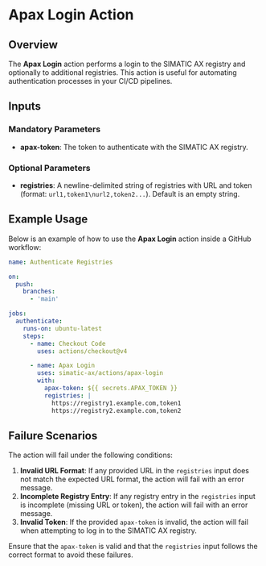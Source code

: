 # Apax Login Action

## Overview

The **Apax Login** action performs a login to the SIMATIC AX registry and optionally to additional registries. This action is useful for automating authentication processes in your CI/CD pipelines.

## Inputs

### Mandatory Parameters

- **apax-token**: The token to authenticate with the SIMATIC AX registry.

### Optional Parameters

- **registries**: A newline-delimited string of registries with URL and token (format: `url1,token1\nurl2,token2...`). Default is an empty string.

## Example Usage

Below is an example of how to use the **Apax Login** action inside a GitHub workflow:

```yaml
name: Authenticate Registries

on:
  push:
    branches:
      - 'main'

jobs:
  authenticate:
    runs-on: ubuntu-latest
    steps:
      - name: Checkout Code
        uses: actions/checkout@v4

      - name: Apax Login
        uses: simatic-ax/actions/apax-login
        with:
          apax-token: ${{ secrets.APAX_TOKEN }}
          registries: |
            https://registry1.example.com,token1
            https://registry2.example.com,token2
```
## Failure Scenarios

The action will fail under the following conditions:

1. **Invalid URL Format**: If any provided URL in the `registries` input does not match the expected URL format, the action will fail with an error message.
2. **Incomplete Registry Entry**: If any registry entry in the `registries` input is incomplete (missing URL or token), the action will fail with an error message.
3. **Invalid Token**: If the provided `apax-token` is invalid, the action will fail when attempting to log in to the SIMATIC AX registry.

Ensure that the `apax-token` is valid and that the `registries` input follows the correct format to avoid these failures.